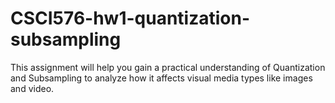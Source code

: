 # CSCI576-hw1-quantization-subsampling
This assignment will help you gain a practical understanding of Quantization and Subsampling to analyze how it affects visual media types like images and video.
